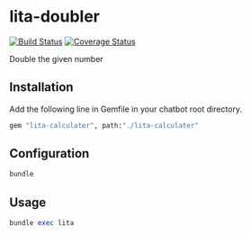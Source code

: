# lita-doubler

[![Build Status](https://travis-ci.org/ZayneHuang/lita-doubler.png?branch=master)](https://travis-ci.org/ZayneHuang/lita-doubler)
[![Coverage Status](https://coveralls.io/repos/ZayneHuang/lita-doubler/badge.png)](https://coveralls.io/r/ZayneHuang/lita-doubler)

Double the given number

## Installation

Add the following line in Gemfile in your chatbot root directory.
``` ruby
gem "lita-calculater", path:"./lita-calculater"
```

## Configuration

``` ruby
bundle
```

## Usage

``` ruby
bundle exec lita
```